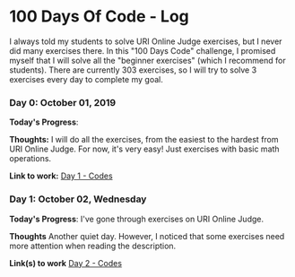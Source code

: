# 100 Days Of Code - Log

I always told my students to solve URI Online Judge exercises, but I never did many exercises there. In this "100 Days Code" challenge, I promised myself that I will solve all the "beginner exercises" (which I recommend for students). There are currently 303 exercises, so I will try to solve 3 exercises every day to complete my goal.

### Day 0: October 01, 2019

**Today's Progress**: 

**Thoughts:** I will do all the exercises, from the easiest to the hardest from URI Online Judge. For now, it's very easy! Just exercises with basic math operations.

**Link to work:** 
[Day 1 - Codes](https://github.com/marciosaraiva/Source-Codes-100-days-code/blob/master/Day1.ipynb)

### Day 1: October 02, Wednesday

**Today's Progress**: I've gone through exercises on URI Online Judge.

**Thoughts** Another quiet day. However, I noticed that some exercises need more attention when reading the description.

**Link(s) to work**
[Day 2 - Codes](https://github.com/marciosaraiva/Source-Codes-100-days-code/blob/master/Day2.ipynb)

